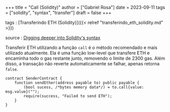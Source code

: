 +++
title = "Call (Solidity)"
author = ["Gabriel Rosa"]
date = 2023-09-11
tags = ["solidity", "syntax", "transfer"]
draft = false
+++

tags
: [Transferindo ETH (Solidity)]({{< relref "transferindo_eth_solidity.md" >}})

source
: [Digging deeper into Solidity's syntax](https://learnweb3.io/degrees/ethereum-developer-degree/sophomore/digging-deeper-into-soliditys-syntax/#eth-transfers)

Transferir ETH utilizando a função `call` é o método recomendado e mais utilizado atualmente. Ela é uma função low-level que transfere ETH e encaminha todo o gas restante junto, removendo o limite de 2300 gas. Além disso, a transação não reverte automaticamente se falhar, apenas retorna `false`.

```solidity
contract SenderContract {
    function sendEther(address payable to) public payable {
        (bool sucess, /*bytes memory data*/) = to.call{value: msg.value}("");
        require(success, "Failed to send ETH");
    }
}
```
